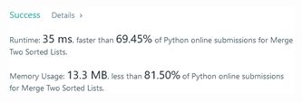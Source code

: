 ![Result of Merge Two Lists](https://github.com/ccbrantley/LeetCode/blob/main/21-MergeTwoLists/image.png)

